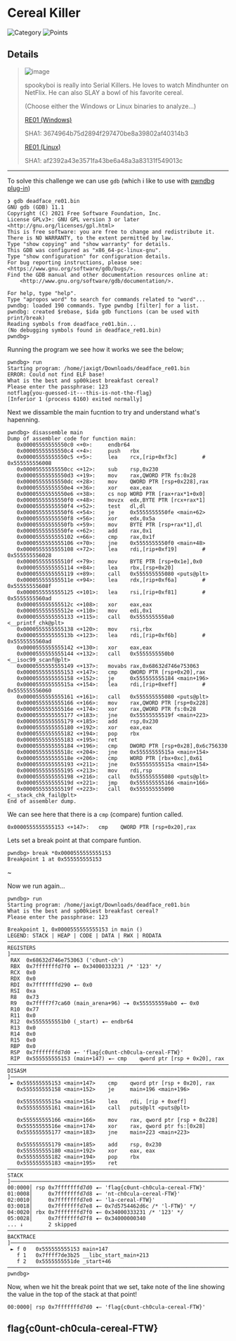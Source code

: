 # Cereal Killer

![Category](http://img.shields.io/badge/Category-Reverse_Engineering-orange?style=for-the-badge) ![Points](http://img.shields.io/badge/Points-50-brightgreen?style=for-the-badge)

## Details

> ![image](https://user-images.githubusercontent.com/73170900/137821256-df7966fe-b006-4d14-8b35-a0eab0b2d12f.png)
>
> spookyboi is really into Serial Killers. He loves to watch Mindhunter on NetFlix. He can also SLAY a bowl of his favorite cereal.
> 
> (Choose either the Windows or Linux binaries to analyze...)
> 
> [RE01 (Windows)](https://tinyurl.com/wz2rt9y5)
> 
> SHA1: 3674964b75d2894f297470be8a39802af40314b3
> 
> [RE01 (Linux)](https://tinyurl.com/sj75xk2r)
> 
> SHA1: af2392a43e3571fa43be6a48a3a83131f549013c
---

To solve this challenge we can use `gdb` (which i like to use with [pwndbg plug-in](https://github.com/pwndbg/pwndbg))

```assembly
❯ gdb deadface_re01.bin
GNU gdb (GDB) 11.1
Copyright (C) 2021 Free Software Foundation, Inc.
License GPLv3+: GNU GPL version 3 or later <http://gnu.org/licenses/gpl.html>
This is free software: you are free to change and redistribute it.
There is NO WARRANTY, to the extent permitted by law.
Type "show copying" and "show warranty" for details.
This GDB was configured as "x86_64-pc-linux-gnu".
Type "show configuration" for configuration details.
For bug reporting instructions, please see:
<https://www.gnu.org/software/gdb/bugs/>.
Find the GDB manual and other documentation resources online at:
    <http://www.gnu.org/software/gdb/documentation/>.

For help, type "help".
Type "apropos word" to search for commands related to "word"...
pwndbg: loaded 190 commands. Type pwndbg [filter] for a list.
pwndbg: created $rebase, $ida gdb functions (can be used with print/break)
Reading symbols from deadface_re01.bin...
(No debugging symbols found in deadface_re01.bin)
pwndbg> 
```

Running the program we see how it works we see the below;

```assembly
pwndbg> run
Starting program: /home/jaxigt/Downloads/deadface_re01.bin 
ERROR: Could not find ELF base!
What is the best and sp00kiest breakfast cereal?
Please enter the passphrase: 123
notflag{you-guessed-it---this-is-not-the-flag}
[Inferior 1 (process 6160) exited normally]
```

Next we dissamble the main fucntion to try and understand what's hapenning.

```assembly 
pwndbg> disassemble main
Dump of assembler code for function main:
   0x00005555555550c0 <+0>:     endbr64 
   0x00005555555550c4 <+4>:     push   rbx
   0x00005555555550c5 <+5>:     lea    rcx,[rip+0xf3c]        # 0x555555556008
   0x00005555555550cc <+12>:    sub    rsp,0x230
   0x00005555555550d3 <+19>:    mov    rax,QWORD PTR fs:0x28
   0x00005555555550dc <+28>:    mov    QWORD PTR [rsp+0x228],rax
   0x00005555555550e4 <+36>:    xor    eax,eax
   0x00005555555550e6 <+38>:    cs nop WORD PTR [rax+rax*1+0x0]
   0x00005555555550f0 <+48>:    movzx  edx,BYTE PTR [rcx+rax*1]
   0x00005555555550f4 <+52>:    test   dl,dl
   0x00005555555550f6 <+54>:    je     0x5555555550fe <main+62>
   0x00005555555550f8 <+56>:    xor    edx,0x5a
   0x00005555555550fb <+59>:    mov    BYTE PTR [rsp+rax*1],dl
   0x00005555555550fe <+62>:    add    rax,0x1
   0x0000555555555102 <+66>:    cmp    rax,0x1f
   0x0000555555555106 <+70>:    jne    0x5555555550f0 <main+48>
   0x0000555555555108 <+72>:    lea    rdi,[rip+0xf19]        # 0x555555556028
   0x000055555555510f <+79>:    mov    BYTE PTR [rsp+0x1e],0x0
   0x0000555555555114 <+84>:    lea    rbx,[rsp+0x20]
   0x0000555555555119 <+89>:    call   0x555555555080 <puts@plt>
   0x000055555555511e <+94>:    lea    rdx,[rip+0xf6a]        # 0x55555555608f
   0x0000555555555125 <+101>:   lea    rsi,[rip+0xf81]        # 0x5555555560ad
   0x000055555555512c <+108>:   xor    eax,eax
   0x000055555555512e <+110>:   mov    edi,0x1
   0x0000555555555133 <+115>:   call   0x5555555550a0 <__printf_chk@plt>
   0x0000555555555138 <+120>:   mov    rsi,rbx
   0x000055555555513b <+123>:   lea    rdi,[rip+0xf6b]        # 0x5555555560ad
   0x0000555555555142 <+130>:   xor    eax,eax
   0x0000555555555144 <+132>:   call   0x5555555550b0 <__isoc99_scanf@plt>
   0x0000555555555149 <+137>:   movabs rax,0x68632d746e753063
   0x0000555555555153 <+147>:   cmp    QWORD PTR [rsp+0x20],rax
   0x0000555555555158 <+152>:   je     0x555555555184 <main+196>
   0x000055555555515a <+154>:   lea    rdi,[rip+0xeff]        # 0x555555556060
   0x0000555555555161 <+161>:   call   0x555555555080 <puts@plt>
   0x0000555555555166 <+166>:   mov    rax,QWORD PTR [rsp+0x228]
   0x000055555555516e <+174>:   xor    rax,QWORD PTR fs:0x28
   0x0000555555555177 <+183>:   jne    0x55555555519f <main+223>
   0x0000555555555179 <+185>:   add    rsp,0x230
   0x0000555555555180 <+192>:   xor    eax,eax
   0x0000555555555182 <+194>:   pop    rbx
   0x0000555555555183 <+195>:   ret    
   0x0000555555555184 <+196>:   cmp    DWORD PTR [rsp+0x28],0x6c756330
   0x000055555555518c <+204>:   jne    0x55555555515a <main+154>
   0x000055555555518e <+206>:   cmp    WORD PTR [rbx+0xc],0x61
   0x0000555555555193 <+211>:   jne    0x55555555515a <main+154>
   0x0000555555555195 <+213>:   mov    rdi,rsp
   0x0000555555555198 <+216>:   call   0x555555555080 <puts@plt>
   0x000055555555519d <+221>:   jmp    0x555555555166 <main+166>
   0x000055555555519f <+223>:   call   0x555555555090 <__stack_chk_fail@plt>
End of assembler dump.
```

We can see here that there is a `cmp` (compare) funtion called.

```assembly
0x0000555555555153 <+147>:   cmp    QWORD PTR [rsp+0x20],rax
```

Lets set a break point at that compare funtion.

```
pwndbg> break *0x0000555555555153
Breakpoint 1 at 0x555555555153
```
~

Now we run again...

```assembly
pwndbg> run
Starting program: /home/jaxigt/Downloads/deadface_re01.bin 
What is the best and sp00kiest breakfast cereal?
Please enter the passphrase: 123

Breakpoint 1, 0x0000555555555153 in main ()
LEGEND: STACK | HEAP | CODE | DATA | RWX | RODATA
───────────────────────────────────────────────────────────────────────[ REGISTERS ]────────────────────────────────────────────────────────────────────────
 RAX  0x68632d746e753063 ('c0unt-ch')
 RBX  0x7fffffffd7f0 ◂— 0x34000333231 /* '123' */
 RCX  0x0
 RDX  0x0
 RDI  0x7fffffffd290 ◂— 0x0
 RSI  0xa
 R8   0x73
 R9   0x7ffff7f7ca60 (main_arena+96) —▸ 0x555555559ab0 ◂— 0x0
 R10  0x77
 R11  0x0
 R12  0x5555555551b0 (_start) ◂— endbr64 
 R13  0x0
 R14  0x0
 R15  0x0
 RBP  0x0
 RSP  0x7fffffffd7d0 ◂— 'flag{c0unt-ch0cula-cereal-FTW}'
 RIP  0x555555555153 (main+147) ◂— cmp    qword ptr [rsp + 0x20], rax
─────────────────────────────────────────────────────────────────────────[ DISASM ]─────────────────────────────────────────────────────────────────────────
 ► 0x555555555153 <main+147>    cmp    qword ptr [rsp + 0x20], rax
   0x555555555158 <main+152>    je     main+196 <main+196>
 
   0x55555555515a <main+154>    lea    rdi, [rip + 0xeff]
   0x555555555161 <main+161>    call   puts@plt <puts@plt>
 
   0x555555555166 <main+166>    mov    rax, qword ptr [rsp + 0x228]
   0x55555555516e <main+174>    xor    rax, qword ptr fs:[0x28]
   0x555555555177 <main+183>    jne    main+223 <main+223>
 
   0x555555555179 <main+185>    add    rsp, 0x230
   0x555555555180 <main+192>    xor    eax, eax
   0x555555555182 <main+194>    pop    rbx
   0x555555555183 <main+195>    ret    
─────────────────────────────────────────────────────────────────────────[ STACK ]──────────────────────────────────────────────────────────────────────────
00:0000│ rsp 0x7fffffffd7d0 ◂— 'flag{c0unt-ch0cula-cereal-FTW}'
01:0008│     0x7fffffffd7d8 ◂— 'nt-ch0cula-cereal-FTW}'
02:0010│     0x7fffffffd7e0 ◂— 'la-cereal-FTW}'
03:0018│     0x7fffffffd7e8 ◂— 0x7d5754462d6c /* 'l-FTW}' */
04:0020│ rbx 0x7fffffffd7f0 ◂— 0x34000333231 /* '123' */
05:0028│     0x7fffffffd7f8 ◂— 0x34000000340
... ↓        2 skipped
───────────────────────────────────────────────────────────────────────[ BACKTRACE ]────────────────────────────────────────────────────────────────────────
 ► f 0   0x555555555153 main+147
   f 1   0x7ffff7de3b25 __libc_start_main+213
   f 2   0x5555555551de _start+46
────────────────────────────────────────────────────────────────────────────────────────────────────────────────────────────────────────────────────────────
pwndbg> 
```

Now, when we hit the break point that we set, take note of the line showing the value in the top of the stack at that point!

```assembly
00:0000│ rsp 0x7fffffffd7d0 ◂— 'flag{c0unt-ch0cula-cereal-FTW}'
```

## flag{c0unt-ch0cula-cereal-FTW}
